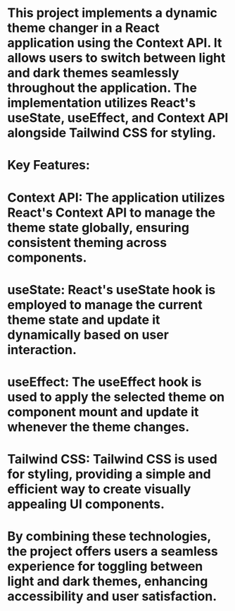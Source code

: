 # This project implements a dynamic theme changer in a React application using the Context API. It allows users to switch between light and dark themes seamlessly throughout the application. The implementation utilizes React's useState, useEffect, and Context API alongside Tailwind CSS for styling.

# Key Features:

# Context API: The application utilizes React's Context API to manage the theme state globally, ensuring consistent theming across components.

# useState: React's useState hook is employed to manage the current theme state and update it dynamically based on user interaction.

# useEffect: The useEffect hook is used to apply the selected theme on component mount and update it whenever the theme changes.

# Tailwind CSS: Tailwind CSS is used for styling, providing a simple and efficient way to create visually appealing UI components.

# By combining these technologies, the project offers users a seamless experience for toggling between light and dark themes, enhancing accessibility and user satisfaction.

